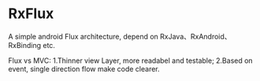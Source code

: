 # RxFlux
A simple android Flux architecture, depend on RxJava、RxAndroid、RxBinding etc.

Flux vs MVC:
1.Thinner view Layer, more readabel and testable;
2.Based on event, single direction flow make code clearer.



